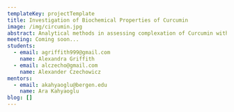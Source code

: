 ```yaml
---
templateKey: projectTemplate
title: Investigation of Biochemical Properties of Curcumin
image: /img/circumin.jpg
abstract: Analytical methods in assessing complexation of Curcumin with Ferric ions.
meeting: Coming soon...
students:
  - email: agriffith999@gmail.com
    name: Alexandra Griffith
  - email: alczecho@gmail.com
    name: Alexander Czechowicz
mentors:
  - email: akahyaoglu@bergen.edu
    name: Ara Kahyaoglu
blog: []
---
```


